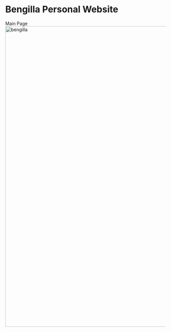 # Bengilla Personal Website
Main Page
<img width="943" alt="bengilla" src="https://user-images.githubusercontent.com/87454587/147754729-499a30df-c3d6-491d-a5c5-6327ff3ad213.png">
